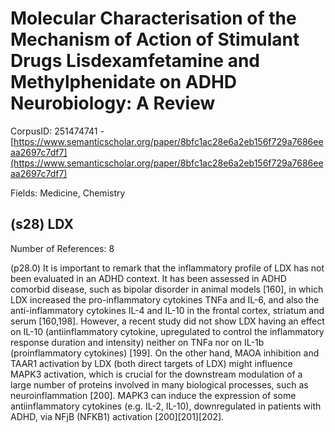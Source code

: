 # Molecular Characterisation of the Mechanism of Action of Stimulant Drugs Lisdexamfetamine and Methylphenidate on ADHD Neurobiology: A Review

CorpusID: 251474741 - [https://www.semanticscholar.org/paper/8bfc1ac28e6a2eb156f729a7686eeaa2697c7df7](https://www.semanticscholar.org/paper/8bfc1ac28e6a2eb156f729a7686eeaa2697c7df7)

Fields: Medicine, Chemistry

## (s28) LDX
Number of References: 8

(p28.0) It is important to remark that the inflammatory profile of LDX has not been evaluated in an ADHD context. It has been assessed in ADHD comorbid disease, such as bipolar disorder in animal models [160], in which LDX increased the pro-inflammatory cytokines TNFa and IL-6, and also the anti-inflammatory cytokines IL-4 and IL-10 in the frontal cortex, striatum and serum [160,198]. However, a recent study did not show LDX having an effect on IL-10 (antiinflammatory cytokine, upregulated to control the inflammatory response duration and intensity) neither on TNFa nor on IL-1b (proinflammatory cytokines) [199]. On the other hand, MAOA inhibition and TAAR1 activation by LDX (both direct targets of LDX) might influence MAPK3 activation, which is crucial for the downstream modulation of a large number of proteins involved in many biological processes, such as neuroinflammation [200]. MAPK3 can induce the expression of some antiinflammatory cytokines (e.g. IL-2, IL-10), downregulated in patients with ADHD, via NFjB (NFKB1) activation [200][201][202].
